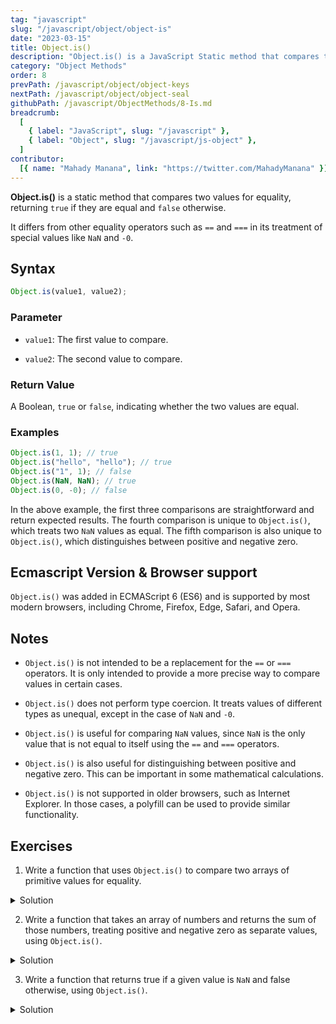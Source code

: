 ```yaml
---
tag: "javascript"
slug: "/javascript/object/object-is"
date: "2023-03-15"
title: Object.is()
description: "Object.is() is a JavaScript Static method that compares two values for equality, returning true if they are equal and false otherwise. It differs from other equality operators such as == and === in its treatment of special values like NaN and -0."
category: "Object Methods"
order: 8
prevPath: /javascript/object/object-keys
nextPath: /javascript/object/object-seal
githubPath: /javascript/ObjectMethods/8-Is.md
breadcrumb:
  [
    { label: "JavaScript", slug: "/javascript" },
    { label: "Object", slug: "/javascript/js-object" },
  ]
contributor:
  [{ name: "Mahady Manana", link: "https://twitter.com/MahadyManana" }]
---
```


**Object.is()** is a static method that compares two values for equality, returning `true` if they are equal and `false` otherwise.

It differs from other equality operators such as `==` and `===` in its treatment of special values like `NaN` and `-0`.


## Syntax

```javascript
Object.is(value1, value2);
```

### Parameter

- `value1`: The first value to compare.

- `value2`: The second value to compare.

### Return Value

A Boolean, `true` or `false`, indicating whether the two values are equal.

### Examples

```javascript
Object.is(1, 1); // true
Object.is("hello", "hello"); // true
Object.is("1", 1); // false
Object.is(NaN, NaN); // true
Object.is(0, -0); // false
```

In the above example, the first three comparisons are straightforward and return expected results. The fourth comparison is unique to `Object.is()`, which treats two `NaN` values as equal. The fifth comparison is also unique to `Object.is()`, which distinguishes between positive and negative zero.

## Ecmascript Version & Browser support

`Object.is()` was added in ECMAScript 6 (ES6) and is supported by most modern browsers, including Chrome, Firefox, Edge, Safari, and Opera.

## Notes

- `Object.is()` is not intended to be a replacement for the `==` or `===` operators. It is only intended to provide a more precise way to compare values in certain cases.

- `Object.is()` does not perform type coercion. It treats values of different types as unequal, except in the case of `NaN` and `-0`.

- `Object.is()` is useful for comparing `NaN` values, since `NaN` is the only value that is not equal to itself using the `==` and `===` operators.

- `Object.is()` is also useful for distinguishing between positive and negative zero. This can be important in some mathematical calculations.

- `Object.is()` is not supported in older browsers, such as Internet Explorer. In those cases, a polyfill can be used to provide similar functionality.

## Exercises

1. Write a function that uses `Object.is()` to compare two arrays of primitive values for equality.

<details>

<summary>Solution</summary>

```js
function isEqualArray(arr1, arr2) {
  if (arr1.length !== arr2.length) {
    return false;
  }
  for (let i = 0; i < arr1.length; i++) {
    if (!Object.is(arr1[i], arr2[i])) {
      return false;
    }
  }
  return true;
}
```

</details>

2. Write a function that takes an array of numbers and returns the sum of those numbers, treating positive and negative zero as separate values, using `Object.is()`.
<details>

<summary>Solution</summary>

```js
function sum(numbers) {
  let total = 0;
  for (let number of numbers) {
    if (Object.is(number, 0) && 1 / number === -Infinity) {
      total -= 0;
    } else {
      total += number;
    }
  }
  return total;
}
```

</details>

3. Write a function that returns true if a given value is `NaN` and false otherwise, using `Object.is()`.

<details>

<summary>Solution</summary>

```js
function isNan(value) {
  return Object.is(value, NaN);
}
```

</details>
